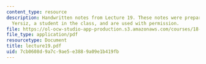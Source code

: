 ```yaml
---
content_type: resource
description: Handwritten notes from Lecture 19. These notes were prepared by Melike
  Yersiz, a student in the class, and are used with permission.
file: https://ol-ocw-studio-app-production.s3.amazonaws.com/courses/18-075-advanced-calculus-for-engineers-fall-2004/7cb0608d9a7c9ae5e3889a09e1b419fb_lecture19.pdf
file_type: application/pdf
resourcetype: Document
title: lecture19.pdf
uid: 7cb0608d-9a7c-9ae5-e388-9a09e1b419fb
---
```

